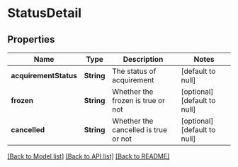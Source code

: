 # StatusDetail
## Properties

| Name | Type | Description | Notes |
|------------ | ------------- | ------------- | -------------|
| **acquirementStatus** | **String** | The status of acquirement | [default to null] |
| **frozen** | **String** | Whether the frozen is true or not | [optional] [default to null] |
| **cancelled** | **String** | Whether the cancelled is true or not | [optional] [default to null] |

[[Back to Model list]](../README.md#documentation-for-models) [[Back to API list]](../README.md#documentation-for-api-endpoints) [[Back to README]](../README.md)

